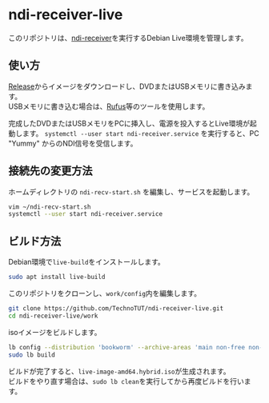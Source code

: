 # ndi-receiver-live
このリポジトリは、[ndi-receiver](https://github.com/TechnoTUT/ndi-receiver)を実行するDebian Live環境を管理します。
## 使い方
[Release](https://github.com/TechnoTUT/ndi-receiver-live/releases)からイメージをダウンロードし、DVDまたはUSBメモリに書き込みます。  
USBメモリに書き込む場合は、[Rufus](https://rufus.ie/)等のツールを使用します。  

完成したDVDまたはUSBメモリをPCに挿入し、電源を投入するとLive環境が起動します。
`systemctl --user start ndi-receiver.service` を実行すると、PC "Yummy" からのNDI信号を受信します。

## 接続先の変更方法
ホームディレクトリの `ndi-recv-start.sh` を編集し、サービスを起動します。
```bash
vim ~/ndi-recv-start.sh
systemctl --user start ndi-receiver.service
```

## ビルド方法
Debian環境で`live-build`をインストールします。
```bash
sudo apt install live-build
```
このリポジトリをクローンし、`work/config`内を編集します。
```bash
git clone https://github.com/TechnoTUT/ndi-receiver-live.git
cd ndi-receiver-live/work
```
isoイメージをビルドします。
```bash
lb config --distribution 'bookworm' --archive-areas 'main non-free non-free-firmware contrib' --bootappend-live 'boot=live components keyboard-layouts=jp splash'
sudo lb build
```
ビルドが完了すると、`live-image-amd64.hybrid.iso`が生成されます。  
ビルドをやり直す場合は、`sudo lb clean`を実行してから再度ビルドを行います。